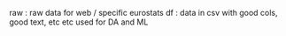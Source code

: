 raw : raw data for web / specific eurostats
df : data in csv with good cols, good text, etc etc used for DA and ML

